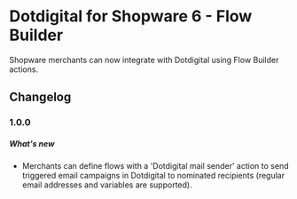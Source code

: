 # Dotdigital for Shopware 6 - Flow Builder

Shopware merchants can now integrate with Dotdigital using Flow Builder actions.

## Changelog

### 1.0.0

##### What's new
- Merchants can define flows with a 'Dotdigital mail sender' action to send triggered email campaigns in Dotdigital to nominated recipients (regular email addresses and variables are supported).

